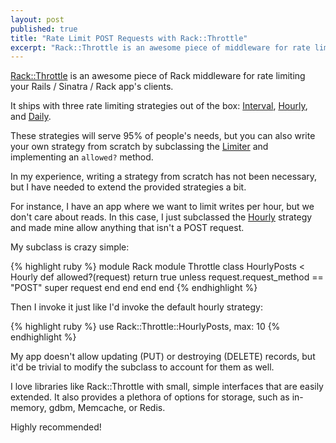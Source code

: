 ```yaml
---
layout: post
published: true
title: "Rate Limit POST Requests with Rack::Throttle"
excerpt: "Rack::Throttle is an awesome piece of middleware for rate limiting your app's clients. You can easily extend it to apply any rules you need, such as only limiting certain request types."
---
```


[Rack::Throttle][rack-throttle] is an awesome piece of Rack middleware for rate limiting your Rails / Sinatra / Rack app's clients.

It ships with three rate limiting strategies out of the box: [Interval][rack-throttle-interval], [Hourly][rack-throttle-hourly], and [Daily][rack-throttle-daily].

These strategies will serve 95% of people's needs, but you can also write your own strategy from scratch by subclassing the [Limiter][rack-throttle-limiter] and implementing an `allowed?` method.

In my experience, writing a strategy from scratch has not been necessary, but I have needed to extend the provided strategies a bit.

For instance, I have an app where we want to limit writes per hour, but we don't care about reads. In this case, I just subclassed the [Hourly][rack-throttle-hourly] strategy and made mine allow anything that isn't a POST request.

My subclass is crazy simple:

{% highlight ruby %}
module Rack
  module Throttle
    class HourlyPosts < Hourly
      def allowed?(request)
        return true unless request.request_method == "POST"
        super request
      end
    end
  end
end
{% endhighlight %}

Then I invoke it just like I'd invoke the default hourly strategy:

{% highlight ruby %}
use Rack::Throttle::HourlyPosts, max: 10
{% endhighlight %}

My app doesn't allow updating (PUT) or destroying (DELETE) records, but it'd be trivial to modify the subclass to account for them as well.

I love libraries like Rack::Throttle with small, simple interfaces that are easily extended. It also provides a plethora of options for storage, such as in-memory, gdbm, Memcache, or Redis.

Highly recommended!

[rack-throttle]:https://github.com/datagraph/rack-throttle
[rack-throttle-limiter]:https://github.com/datagraph/rack-throttle/blob/master/lib/rack/throttle/limiter.rb
[rack-throttle-interval]:https://github.com/datagraph/rack-throttle/blob/master/lib/rack/throttle/interval.rb
[rack-throttle-hourly]:https://github.com/datagraph/rack-throttle/blob/master/lib/rack/throttle/hourly.rb
[rack-throttle-daily]:https://github.com/datagraph/rack-throttle/blob/master/lib/rack/throttle/daily.rb
